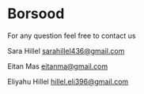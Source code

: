 # Borsood

For any question feel free to contact us

Sara Hillel
sarahillel436@gmail.com

Eitan Mas
eitanma@gmail.com

Eliyahu Hillel
hillel.eli396@gmail.com
